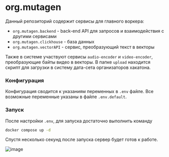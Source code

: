 # org.mutagen
Данный репозиторий содержит сервисы для главного воркера:
 - `org.mutagen.backend` - back-end API для запросов и взаимодействия с другими сервисами
 - `org.mutagen.clickhouse` - база данных
 - `org.mutagen.vectorAPI` - сервис, преобразующий текст в векторы

Также в системе участвуют сервисы `audio-encoder` и `video-encoder`, преобразующие байты видео в векторы.
В папке `upload` находится скрипт для загрузки в систему дата-сета организаторов хакатона.

### Конфигурация
Конфигурация сводится к указаниям переменных в `.env` файле. Все возможные переменные указаны в файле `.env.default`.

### Запуск
После настройки `.env`, для запуска достаточно выполнить команду
```bash
docker compose up -d
```
Спустя несколько секунд после запуска сервер будет готов к работе.

![image](https://github.com/meditrace-org/org.mutagen.backend/assets/65663748/34032cab-7e9d-471d-9e24-2630a7576b2f)
